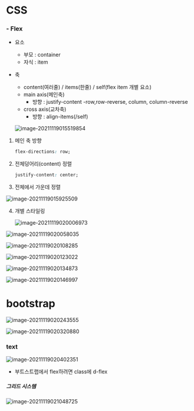 # CSS

### - Flex

- 요소

  - 부모 : container
  - 자식 : item

- 축

  - content(여러줄) / items(한줄) / self(flex item 개별 요소)
  - main axis(메인축)
    - 방향 : justify-content    -row,row-reverse, column, column-reverse
  - cross axis(교차축)
    - 방향 : align-items(/self)	

  ![image-20211119015519854](bootstrap.assets/image-20211119015519854.png)

1. 메인 축 방향 

   ```css
   flex-directions: row;
   ```

2. 전체덩어리(content) 정렬

   ```css
   justify-content: center;
   ```

3. 전체에서 가운데 정렬

![image-20211119015925509](bootstrap.assets/image-20211119015925509.png)



4. 개별 스타일링

   ![image-20211119020006973](bootstrap.assets/image-20211119020006973.png)



![image-20211119020058035](bootstrap.assets/image-20211119020058035.png)

![image-20211119020108285](bootstrap.assets/image-20211119020108285.png)

![image-20211119020123022](bootstrap.assets/image-20211119020123022.png)

![image-20211119020134873](bootstrap.assets/image-20211119020134873.png)

![image-20211119020146997](bootstrap.assets/image-20211119020146997.png)





# bootstrap

![image-20211119020243555](bootstrap.assets/image-20211119020243555.png)

![image-20211119020320880](bootstrap.assets/image-20211119020320880.png)





### text

![image-20211119020402351](bootstrap.assets/image-20211119020402351.png)

- 부트스트랩에서 flex하려면 class에 d-flex



##### 그리드 시스템

![image-20211119021048725](bootstrap.assets/image-20211119021048725.png)